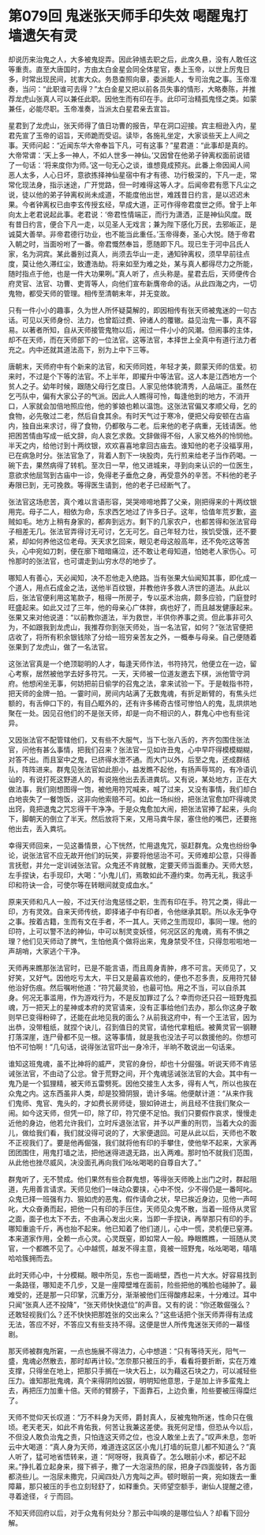 # 第079回 鬼迷张天师手印失效 喝醒鬼打墙遗矢有灵

却说历来治鬼之人，大多被鬼捉弄。因此钟馗去职之后，此席久悬，没有人敢任这等重责。直至大唐国时，方由太白金星会同全体星官，奏上玉帝，以世上厉鬼日多，时常出现民间，扰害大众。务恳查照向章，委派能人，专司治鬼之事。玉帝准奏，当问：“此职谁可去得？”太白金星又把以前各员失事的情形，大略奏陈，并推荐龙虎山张真人可以兼任此职。因他生而有印在手。此印可治精孤鬼怪之类。如蒙兼任，必能尽职。玉帝准奏，当派太白星君亲去宣旨。

星君到了龙虎山，张天师得了值日功曹的报告，早在洞口迎接。宾主相逊入内，星君先宣了玉帝的诏旨，天师跪而受诏。读毕，各施礼坐定，大家谈些天上人间之事。天师问起：“近闻东华大帝奉旨下凡，可有这事？”星君道：“此事却是真的。大帝常谓：‘天上多一神人，不如人世多一神仙。’又因曾在他弟子钟离权面前说错了一句话：‘将来度你为师。’这一句无心之谈，谁想竟成预兆。此番上帝因闻人间恶人太多，人心日坏，意欲拣择神仙星宿中有才有德、功行极深的，下凡一走，常常化现法身，指示迷途，广开觉路，但一时难得这等人才。后闻帝君有愿下凡尘之说，徒以他的弟子钟离权尚未成道，不能度他出世，难践昔日约言，是以迟迟未果。今者钟离权已由李玄传授玄经，早成大道，正可作得帝君度世之师。曾于上年向太上老君说起此事。老君说：‘帝君性情端正，而行为潇洒，正是神仙风度。既有昔日约言，便合下凡一走，以见圣人无戏言；兼为陛下感化万民，去邪皈正，是诚莫大善举。非帝君德行功业，也不能当此重任。’玉帝得奏，圣心大悦。随于帝君入朝之时，当面吩咐了一番。帝君慨然奉旨，愿随即下凡。现已生于河中吕氏人家，名为洞宾。某此番别过真人，尚须去华山一走，通知钟离权，须早早前往点度，莫让他久滞红尘，致遭浩劫。将来如至为难之处，某与真人都得尽力之所能，随时指点于他，也是一件大功果咧。”真人听了，点头称是。星君去后，天师便传合府灵官、法官、功曹、吏胥等人，向他们宣布新膺帝命的话。从此四海之内，一切鬼物，都受天师的管理。相传至清朝末年，并无变故。

只有一件小小的趣事，久为世人所怀疑莫解的，即因相传有张天师被鬼迷的一句古话。可见以天师身份、法力，也曾蹈过费、钟诸人的覆辙。益见治鬼一事，真不容易。以著者所知，自从天师接管鬼物以后，闹过一件小小的风潮。但闹事的主体，却不在天师，而在天师部下的一位法官。这等法官，本择世上全真中有道行法力者充之。内中还就其道法高下，别为上中下三等。

唐朝末，天师府中有个新来的法官，和天师同姓，年轻才美，颇蒙天师的信爱。初来时，不过是个下等的法官。不上半年，即擢升中等法官。这人本是江西地方一个贫人之子。幼年时候，跟随父母行乞度日。人家见他体貌清秀，人品端正。虽然在乞丐队中，偏有大家公子的气派。因此人人瞧得可怜，每逢他到的地方，不消开口，人家就会加倍地照应他，他的爹娘也赖以温饱。这张法官偏又孝顺父母，乞的食物，必先敬过二老，然后自食其余。有时天气过于寒冷，便把父母安顿在古庙内，独自出来求讨，得了食物，仍都敬与二老。后来他的老子病重，无钱请医。他把困苦情由写成一纸文辞，向人哀乞求救。文辞做得不俗，人家又格外的怜悯他。半天之内，给他讨到十两纹银，欢欢喜喜地拿回古庙去。谁知他的老子没福享用，已在病急时分。张法官急了，背着人割下一块股肉，先行煎来给老子当作药喝。一碗下去，果然病得了转机。至次日一早，他又进城来，寻到向来认识的一位医生，意欲求他屈驾到古庙中一诊，免得老子垂危之身，再受意外的辛苦。不料他的老子寿限已到，无可挽救。等得医生请到，他的老子已经断气了。

张法官这场悲苦，真个难以言语形容，哭哭啼啼地葬了父亲，刚把得来的十两纹银用完。母子二人，相依为命，东求西乞地过了许多日子。这年，恰值年荒岁歉，盗贼如毛。地方上稍有身家的，都奔到远方。剩下的几家农户，也都苦得和张法官母子相差无几。张法官弄得讨无可讨，乞无可乞。自己年轻力壮，挨饥受饿，还不要紧，却如何养他这位老母。天天求乞回来，眼见老母这般高年，还不免吃这等苦头，心中宛如刀刺，便在廓下暗暗痛泣，还不敢让老母知道，怕她老人家伤心。可怜那时的张法官，也可谓走到山穷水尽的地步了。

哪知人有善心，天必闻知，决不忍他走入绝路。当有张果大仙闻知其事，即化成一个道人，用点石成金之法，送他半百纹银，并教他许多救人济世的道法。从此以后，张法官便利用这笔款子，租得一所房子，专以巫术治病，颇多应验，门庭登时旺盛起来。如此又过了三年，他的母亲心广体胖，病也好了，而且越发健康起来。张果又来对他说道：“以前教你道法，半为救世，半供你养事之资。但此事非可久为，不如跟我到龙虎山，我推荐你到张天师处，当一名法官，如何？”张法官便把店收了，将所有积余银钱除了分给一班穷亲苦友之外，一概奉与母亲。自己便随着张果到了龙虎山，做了一名法官。

这张法官真是一个绝顶聪明的人才，每逢天师作法，书符持咒，他便立在一边，留心考察，居然被他学去好多符咒。一天，天师被一位道友邀去下棋，派他管守洞府。他想闲坐无事，何妨把前日偷学的召鬼之法，拿来试验一下。于是戟指书符，把天师的金牌一拍。一霎时间，房间内站满了无数鬼魂，有折足断臂的，有焦头烂额的，有舌伸口下的，有目凸眶外的，还有许多稀奇古怪可惨怕人的鬼，乱烘烘地聚在一处。因见召他们的不是张天师，却是一向不相识的人，群鬼心中也有些诧异。

又因张法官不配管辖他们，又有些不大服气，当下七张八舌的，齐齐包围住张法官，问他有甚么事情，把我们召来？张法官一见如许丑鬼，心中早吓得模模糊糊，对答不出。而且室中之鬼，已挤得水泄不通。而大门以外，后至之鬼，还成群结队，阵阵进来。群鬼见张法官如此胆小，益发瞧不起他，有扬声辱骂的，有冷语讥讪的，有说打死这野道人的，有说拖他出去丢进粪坑。又有说，某处地方，正在大做法事，我们刚想图得一饱，被他用符咒喊来，喊了过来，又没有事情，我们却白白地丧失了一餐饱饭，这非向他索赔不可。如此一场纠纷，把张法官愈加吓得魂灵出窍，竟把退鬼之咒忘得干干净净。于是众鬼愈加大闹，把张法官捧了起来，头向下，脚朝天的倒立了半天。然后放将下来，又用马粪牛尿，塞住他的嘴巴，还要拖他出去，丢入粪坑。

幸得天师回来，一见这番情景，心下恍然，忙用退鬼咒，驱赶群鬼。众鬼也纷纷争论，说张法官不应无故开他们的玩笑，非要将他惩治不可。天师难却公意，只得善言抚慰，并允一定训诫张法官。众鬼还不肯就散，定要天师当面重办。天师大怒，左手捏诀，右手现印，大喝：“小鬼儿们，焉敢如此不遵约束。勿再无礼，我这手印和符诀一合，可使尔等在转眼间就变成血水。”

原来天师和凡人一般，不过天付治鬼惩怪之职，生而有印在手。符咒之类，得此一印，方有灵效。自来天师传统，即择诸子中有印者，令他继承其职。所以永无争夺之事。按着古籍，生而有文在手者，不一其人。天师之生而现印，事同一理。他的印符，上可以警不法的神仙，中可以制灵变妖怪，何况区区的鬼魂，焉有不惧之理？他们见天师动了脾气，生怕他真个做将出来，鬼身禁受不住，只得忽啦啦地一声胡哨，大家逃个干净。

天师再来瞧那张法官时，已是不能言语，而且周身青肿，疼不可言。天师见了，又好笑，又好气。因他吃亏太大，平日又是最喜欢他的，便也不忍多责，反用符咒替他治好伤痕。然后嘱咐他道：“符咒最灵验，也最可怕。用之不当，可以自杀其身。何况无事滥用，作为游戏行为，不是反加罪过了么？幸而你还只召一班野鬼孤魂，万一把天上的星神或本府的灵官请来，没有正事给他们去办，那么你这身子敢则早已变得粉碎了，还能在此地见我的面么？从前我这府中，有一个王法官，因为出恭，没带粗纸，就捏个诀儿，召到值日的灵官，请他代拿粗纸。被黄灵官一钢鞭打落深崖，连尸骨都不见一根。这等事情，就是我也没法子可以救援他的。你想可怕不可怕啊！”几句话，说得张法官吓出一身冷汗，半晌不敢说出一句话来。

谁知这班鬼魂，虽不比神将的威严，灵官的身份，却也十分倔强。听说天师不肯惩诫张法官，不由动了公忿。曾于荒野之间，开个鬼魂惩诫张法官的大会。其中有一鬼乃是一个狐狸精，被天师五雷劈死。因他交接生人太多，得有人气，所以也挨在众鬼之内。这东西虽非人类，却是狡猾阴狠，诡计多端。他便献计道：“从来作我们鬼师、鬼官、鬼头的，才如费长房师徒，狠如钟进士，尚且经不住我们聚众一闹。如今这天师，但凭一印，除了印，符咒便不足怕。我们只要假作哀求，慢慢走近他的身边，他若允许我们，立时斥退张法官，并予以严重的刑罚，当着大众的面儿，做给我们看，我们就没得可说的了，大家便退回。可是从此以后，天师也不敢不正视我们了。要是他再倔强，我们就将他有印的手攀住，使他举不起来，大家再团团围住，用鬼打墙之法，把他迷得进退无路，出入两难。那时怕不就我们范围，从此他也挫尽威风，决没面孔再向我们吆吆喝喝的自尊自大了。”

群鬼听了，无不赞成。他们果然有些合群鬼想，等得张天师晚上出门之时，群起阻道，先用善言请求。天师见他们一味动众要挟，心中不悦，少不得仍是一番呵叱。众鬼已择一班强有力、狠如虎的恶鬼，假作请命之状，早已挨近身边，见他一声呵叱，大众奋勇而起，把他一只有印的手压住，天师见众鬼不散，当着一班侍从灵官之面，面子也太下不去，不由满心发出火来，当即一手捏诀，再举那只有印的手。哪知重逾千斤，再也抬不起来。他已知着了他们道儿，心中一慌，灵机便已窒滞。本来道家作用，全赖一点心灵。心灵既窒，即如常人一般。睁眼瞧瞧，一班随从灵官，一个都瞧不见了。心中越慌，越发不得主意，竟被一班野鬼，吆吆喝喝，嘻嘻哈哈簇拥而去。

此时天师心中，十分模糊。眼中所见，东也一面峭壁，西也一片大水。好容易找到一条路径，哪知走不几步，又是一座障壁堆在面前，险些把他的嘴脸也碰肿了。最难受的，还是那一只印掌，沉重万分，渐渐被他们压得酸疼起来，十分难过。耳中只闻“张真人还不投降”，“张天师快快退位”的声音。又有的说：“你还敢倔强么？还敢轻视我们么？还不快快把那姓张的交出来么？”这些话把个张天师弄得有法成无法，答应不好，不答应又有些支持不得。这便是世人所传鬼迷张天师的一幕怪剧。

那天师被群鬼所窘，一点也施展不得法力，心中想道：“只有等待天光，阳气一盛，鬼魂必然散去，那时却再计较。”怎奈那只被压的手，看看将要折断，实在万难支撑，只得坐在地上，把那只手搁在一块大石上，以为藉这石块之力，可以减轻些压力。谁知那批鬼魂，真个来得阴险凶狠，明明知他意思，于是加上许多蛮鬼上去，再把压力加重十倍。天师的臂膀子，下面靠石，上边负重，险些要被压得糜烂了。

天师不觉仰天长叹道：“万不料身为天师，爵封真人，反被鬼物所迷，性命只在俄顷。老天老天，如此不肯佑我，何苦让我兼这差使。我死何足惜，但恐从今以后，不但没人敢负治鬼之责，只怕连这天师之位，也没人敢坐上去了。”叹声未息，忽听云中大喝道：“真人身为天师，难道连这区区小鬼儿打墙的玩意儿都不知道么？”真人听了，猛可地省悟转来，道：“阿呀呀，我真昏了。怎么眼前小术，都记不起来。”挣扎着立起身来，掇下裤子，撒了一大泡滚热的尿，把身子四面旋转，各方面都浇些儿。一泡尿未撒完，只闻四处八方鬼叫之声。顿时眼前一爽，宛如拨去一重障幕，那只被压的手也立刻轻舒了，如释重负。天师望空额手，谢仙人提醒之德，寻着途径，彳亍而回。

不知天师回府以后，对于众鬼有何处分？那云中叫唤的是哪位仙人？却看下回分解。
